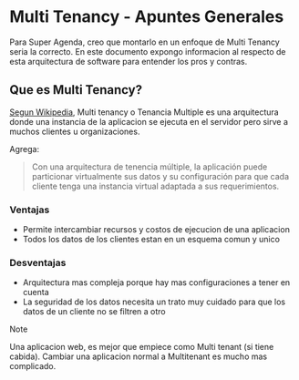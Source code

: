 # Multi Tenancy - Apuntes Generales

Para Super Agenda, creo que montarlo en un enfoque de Multi Tenancy seria la correcto. En este documento expongo informacion al respecto de esta arquitectura de software para entender los pros y contras.

## Que es Multi Tenancy?

[Segun Wikipedia](https://es.wikipedia.org/wiki/Tenencia_m%C3%BAltiple), Multi tenancy o Tenancia Multiple es una arquitectura donde una instancia de la aplicacion se ejecuta en el servidor pero sirve a muchos clientes u organizaciones.

Agrega:

> Con una arquitectura de tenencia múltiple, la aplicación puede particionar virtualmente sus datos y su configuración para que cada cliente tenga una instancia virtual adaptada a sus requerimientos.

### Ventajas

- Permite intercambiar recursos y costos de ejecucion de una aplicacion
- Todos los datos de los clientes estan en un esquema comun y unico

### Desventajas

- Arquitectura mas compleja porque hay mas configuraciones a tener en cuenta
- La seguridad de los datos necesita un trato muy cuidado para que los datos de un cliente no se filtren a otro

>[!Note]
> Una aplicacion web, es mejor que empiece como Multi tenant (si tiene cabida). Cambiar una aplicacion normal a Multitenant es mucho mas complicado.

